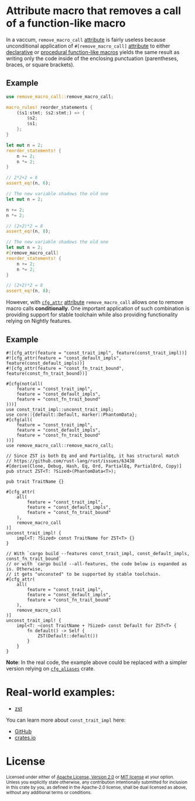 # Attribute macro that removes a call of a function-like macro

In a vaccum, `remove_macro_call` [attribute] is fairly useless because unconditional application of `#[remove_macro_call]` [attribute] to either [declarative](https://blog.logrocket.com/macros-in-rust-a-tutorial-with-examples/#declarativemacrosinrust) or [procedural function-like macros][proc macro] yields the same result as writing only the code inside of the enclosing punctuation (parentheses, braces, or square brackets).

## Example

```rust
use remove_macro_call::remove_macro_call;

macro_rules! reorder_statements {
    ($s1:stmt; $s2:stmt;) => {
        $s2;
        $s1;
    };
}

let mut n = 2;
reorder_statements! {
    n += 2;
    n *= 2;
}

// 2*2+2 = 6
assert_eq!(n, 6);

// The new variable shadows the old one
let mut n = 2;

n += 2;
n *= 2;

// (2+2)*2 = 8
assert_eq!(n, 8);

// The new variable shadows the old one
let mut n = 2;
#[remove_macro_call]
reorder_statements! {
    n += 2;
    n *= 2;
}

// (2+2)*2 = 8
assert_eq!(n, 8);
```

However, with [`cfg_attr`] [attribute] `remove_macro_call` allows one to remove macro calls **conditionally**. One important application of such combination is providing support for stable toolchain while also providing functionality relying on Nightly features.

## Example

```rust, ignore
#![cfg_attr(feature = "const_trait_impl", feature(const_trait_impl))]
#![cfg_attr(feature = "const_default_impls", feature(const_default_impls))]
#![cfg_attr(feature = "const_fn_trait_bound", feature(const_fn_trait_bound))]

#[cfg(not(all(
    feature = "const_trait_impl",
    feature = "const_default_impls",
    feature = "const_fn_trait_bound"
)))]
use const_trait_impl::unconst_trait_impl;
use core::{default::Default, marker::PhantomData};
#[cfg(all(
    feature = "const_trait_impl",
    feature = "const_default_impls",
    feature = "const_fn_trait_bound"
))]
use remove_macro_call::remove_macro_call;

// Since ZST is both Eq and and PartialEq, it has structural match
// https://github.com/rust-lang/rust/issues/63438
#[derive(Clone, Debug, Hash, Eq, Ord, PartialEq, PartialOrd, Copy)]
pub struct ZST<T: ?Sized>(PhantomData<T>);

pub trait TraitName {}

#[cfg_attr(
    all(
        feature = "const_trait_impl",
        feature = "const_default_impls",
        feature = "const_fn_trait_bound"
    ),
    remove_macro_call
)]
unconst_trait_impl! {
    impl<T: ?Sized> const TraitName for ZST<T> {}
}

// With `cargo build --features const_trait_impl, const_default_impls, const_fn_trait_bound`
// or with `cargo build --all-features, the code below is expanded as is. Otherwise,
// it gets "unconsted" to be supported by stable toolchain.
#[cfg_attr(
    all(
        feature = "const_trait_impl",
        feature = "const_default_impls",
        feature = "const_fn_trait_bound"
    ),
    remove_macro_call
)]
unconst_trait_impl! {
    impl<T: ~const TraitName + ?Sized> const Default for ZST<T> {
        fn default() -> Self {
            ZST(Default::default())
        }
    }
}
```

**Note**: In the real code, the example above could be replaced with a simpler version relying on [`cfg_aliases`](https://crates.io/crates/cfg_aliases) crate.

# Real-world examples:
* [zst](https://github.com/JohnScience/zst)

You can learn more about `const_trait_impl` here:
* [GitHub](https://github.com/JohnScience/const_trait_impl)
* [crates.io](https://crates.io/crates/const_trait_impl)

# License

<sup>
Licensed under either of <a href="LICENSE-APACHE">Apache License, Version
2.0</a> or <a href="LICENSE-MIT">MIT license</a> at your option.
</sup>

<br>

<sub>
Unless you explicitly state otherwise, any contribution intentionally submitted
for inclusion in this crate by you, as defined in the Apache-2.0 license, shall
be dual licensed as above, without any additional terms or conditions.
</sub>

[attribute]: https://doc.rust-lang.org/reference/attributes.html
[proc macro]: https://blog.logrocket.com/macros-in-rust-a-tutorial-with-examples/#functionlikemacros
[`cfg_attr`]: https://doc.rust-lang.org/reference/conditional-compilation.html#the-cfg_attr-attribute